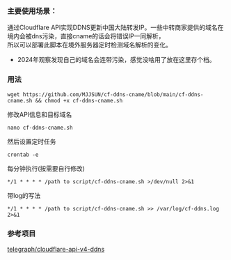 ### 主要使用场景：
通过Cloudflare API实现DDNS更新中国大陆转发IP。一些中转商家提供的域名在境内会被dns污染，直接cname的话会将错误IP一同解析，  
所以可以部署此脚本在境外服务器定时检测域名解析的变化。
- 2024年观察发现自己的域名会连带污染，感觉没啥用了放在这里存个档。

### 用法
```
wget https://github.com/MJJSUN/cf-ddns-cname/blob/main/cf-ddns-cname.sh && chmod +x cf-ddns-cname.sh
```
修改API信息和目标域名 
```
nano cf-ddns-cname.sh
```
然后设置定时任务
```
crontab -e
```
每分钟执行(按需要自行修改)
```
*/1 * * * * /path to script/cf-ddns-cname.sh >/dev/null 2>&1
```
带log的写法
```
*/1 * * * * /path to script/cf-ddns-cname.sh >> /var/log/cf-ddns.log 2>&1
```

### 参考项目
[teIegraph/cloudflare-api-v4-ddns](https://github.com/teIegraph/cloudflare-api-v4-ddns/blob/master/new-cloudflare.sh)
